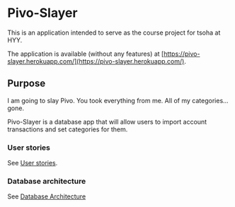 # Pivo-Slayer

This is an application intended to serve as the course project for tsoha 
at HYY.

The application is available (without any features) at [https://pivo-slayer.herokuapp.com/](https://pivo-slayer.herokuapp.com/).

## Purpose

I am going to slay Pivo. You took everything from me. All of my categories... gone.

Pivo-Slayer is a database app that will allow users to import account transactions and set categories for them.

### User stories

See [User stories](/documentation/stories.md).

### Database architecture

See [Database Architecture](/documentation/databaseArchitecture.md)
